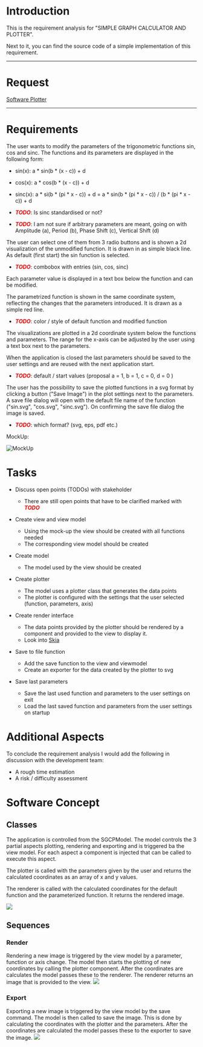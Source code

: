 # Introduction
This is the requirement analysis for "SIMPLE GRAPH CALCULATOR AND PLOTTER".

Next to it, you can find the source code of a simple implementation of this requirement.

---

# Request
[Software Plotter](Task_Software_Plotter.pdf)

---

# Requirements

The user wants to modify the parameters of the trigonometric functions sin, cos and sinc.
The functions and its parameters are displayed in the following form:
- sin(x): a * sin(b * (x - c)) + d 
- cos(x): a * cos(b * (x - c)) + d
- sinc(x): a * si(b * (pi * x - c)) + d = a * sin(b * (pi * x - c)) / (b * (pi * x - c)) + d

- **_<span style="color:red">TODO</span>_**: Is sinc standardised or not?
- **_<span style="color:red">TODO</span>_**: I am not sure if arbitrary parameters are meant, going on with Amplitude (a), Period (b), Phase Shift (c), Vertical Shift (d)

The user can select one of them from 3 radio buttons and is shown a 2d visualization of the unmodified function.
It is drawn in as simple black line. As default (first start) the sin function is selected. 
- **_<span style="color:red">TODO</span>_**: combobox with entries (sin, cos, sinc)

Each parameter value is displayed in a text box below the function and can be modified.

The parametrized function is shown in the same coordinate system, reflecting the changes that the parameters introduced.
It is drawn as a simple red line.
- **_<span style="color:red">TODO</span>_**: color / style of default function and modified function

The visualizations are plotted in a 2d coordinate system below the functions and parameters. The range for the x-axis can be adjusted by the user
using a text box next to the parameters.

When the application is closed the last parameters should be saved to the user settings and are reused with the next application start.
- **_<span style="color:red">TODO</span>_**: default / start values (proposal a = 1, b = 1, c = 0, d = 0 )

The user has the possibility to save the plotted functions in a svg format by clicking a button ("Save Image") in the plot settings next to the parameters.
A save file dialog will open with the default file name of the function ("sin.svg", "cos.svg", "sinc.svg"). On confirming the save file dialog
the image is saved.
- **_<span style="color:red">TODO</span>_**: which format? (svg, eps, pdf etc.)

MockUp:

<img src="MockUp.png" title="MockUp" />

# Tasks

- Discuss open points (TODOs) with stakeholder
  - There are still open points that have to be clarified marked with **_<span style="color:red">TODO</span>_**
  

- Create view and view model
  - Using the mock-up the view should be created with all functions needed
  - The corresponding view model should be created


- Create model
  - The model used by the view should be created


- Create plotter
  - The model uses a plotter class that generates the data points
  - The plotter is configured with the settings that the user selected (function, parameters, axis)
  

- Create render interface
  - The data points provided by the plotter should be rendered by a component and provided to the view to display it.
  - Look into [Skia](https://github.com/mono/SkiaSharp)


- Save to file function
  - Add the save function to the view and viewmodel
  - Create an exporter for the data created by the plotter to svg


- Save last parameters
  - Save the last used function and parameters to the user settings on exit
  - Load the last saved function and parameters from the user settings on startup

# Additional Aspects
To conclude the requirement analysis I would add the following in discussion with the development team:
  - A rough time estimation 
  - A risk / difficulty assessment

# Software Concept

## Classes
The application is controlled from the SGCPModel.
The model controls the 3 partial aspects plotting, rendering and exporting and is triggered ba the view model.
For each aspect a component is injected that can be called to execute this aspect.

The plotter is called with the parameters given by the user and returns the calculated coordinates as an array of x and y values.

The renderer is called with the calculated coordinates for the default function and the parameterized function. It returns the rendered image.

<img src="Classes-SimpleGraphCalculatorAndPlotter.png"/>

## Sequences
### Render
Rendering a new image is triggered by the view model by a parameter, function or axis change.
The model then starts the plotting of new coordinates by calling the plotter component.
After the coordinates are calculates the model passes these to the renderer.
The renderer returns an image that is provided to the view.
<img src="Render-Render.png"/>

### Export
Exporting a new image is triggered by the view model by the save command.
The model is then called to save the image. This is done by calculating the coordinates with the plotter and the parameters.
After the coordinates are calculated the model passes these to the exporter to save the image.
<img src="Export-Export.png"/>